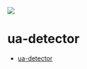 ![](https://github.com/IkezoeMakoto/ua-detector/workflows/CI/badge.svg)
# ua-detector
* [ua-detector](http://ua-detector.zoe.tools)
